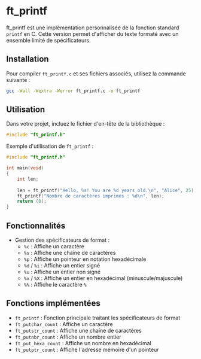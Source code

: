 # ft_printf

ft_printf est une implémentation personnalisée de la fonction standard `printf` en C. Cette version permet d'afficher du texte formaté avec un ensemble limité de spécificateurs.

## Installation

Pour compiler `ft_printf.c` et ses fichiers associés, utilisez la commande suivante :

```sh
gcc -Wall -Wextra -Werror ft_printf.c -o ft_printf
```

## Utilisation

Dans votre projet, incluez le fichier d'en-tête de la bibliothèque :

```c
#include "ft_printf.h"
```

Exemple d'utilisation de `ft_printf` :

```c
#include "ft_printf.h"

int main(void)
{
    int len;
    
    len = ft_printf("Hello, %s! You are %d years old.\n", "Alice", 25);
    ft_printf("Nombre de caractères imprimés : %d\n", len);
    return (0);
}
```

## Fonctionnalités

- Gestion des spécificateurs de format :
  - `%c` : Affiche un caractère
  - `%s` : Affiche une chaîne de caractères
  - `%p` : Affiche un pointeur en notation hexadécimale
  - `%d` / `%i` : Affiche un entier signé
  - `%u` : Affiche un entier non signé
  - `%x` / `%X` : Affiche un entier en hexadécimal (minuscule/majuscule)
  - `%%` : Affiche le caractère `%`

## Fonctions implémentées

- `ft_printf` : Fonction principale traitant les spécificateurs de format
- `ft_putchar_count` : Affiche un caractère
- `ft_putstr_count` : Affiche une chaîne de caractères
- `ft_putnbr_count` : Affiche un nombre entier
- `ft_put_hexa_count` : Affiche un nombre en hexadécimal
- `ft_putptr_count` : Affiche l'adresse mémoire d'un pointeur
